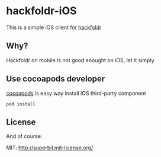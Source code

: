 # hackfoldr-iOS #

This is a simple iOS client for [hackfoldr](https://github.com/hackfoldr/hackfoldr)

## Why? ##

Hackfoldr on mobile is not good enought on iOS, let it simply.

## Use cocoapods developer ##

[cocoapods](http://cocoapods.org/) is easy way install iOS third-party component

````
pod install
````

## License ##

And of course:

MIT: http://superbil.mit-license.org/
